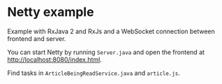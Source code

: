 
# Netty example
 
Example with RxJava 2 and RxJs and a WebSocket connection between frontend and server.

You can start Netty by running `Server.java` and open the frontend at <http://localhost:8080/index.html>.

Find tasks in `ArticleBeingReadService.java` and `article.js`.
